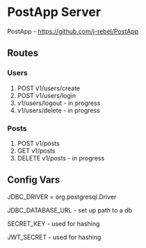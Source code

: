 # PostApp Server

PostApp - https://github.com/j-rebel/PostApp

## Routes

### Users

1. POST v1/users/create
2. POST v1/users/login
3. v1/users/logout - in progress
4. v1/users/delete - in progress

### Posts

1. POST v1/posts 
2. GET v1/posts 
3. DELETE v1/posts - in progress

## Config Vars

JDBC_DRIVER = org.postgresql.Driver

JDBC_DATABASE_URL - set up path to a db

SECRET_KEY - used for hashing

JWT_SECRET - used for hashing



